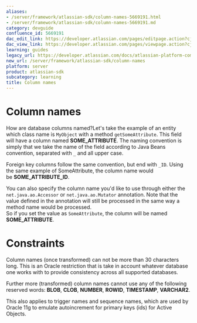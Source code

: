 ```yaml
---
aliases:
- /server/framework/atlassian-sdk/column-names-5669191.html
- /server/framework/atlassian-sdk/column-names-5669191.md
category: devguide
confluence_id: 5669191
dac_edit_link: https://developer.atlassian.com/pages/editpage.action?cjm=wozere&pageId=5669191
dac_view_link: https://developer.atlassian.com/pages/viewpage.action?cjm=wozere&pageId=5669191
learning: guides
legacy_url: https://developer.atlassian.com/docs/atlassian-platform-common-components/active-objects/developing-your-plugin-with-active-objects/active-objects-faq/column-names
new_url: /server/framework/atlassian-sdk/column-names
platform: server
product: atlassian-sdk
subcategory: learning
title: Column names
---
```

# Column names

How are database columns named?Let's take the example of an entity which class name is `MyObject` with a method `getSomeAttribute`. This field will have a column named **SOME\_ATTRIBUTE**. The naming convention is simply that we take the name of the field according to Java Beans convention, separated with `_` and all upper case.

Foreign key columns follow the same convention, but end with `_ID`. Using the same example of SomeAttribute, the column name would be **SOME\_ATTRIBUTE\_ID**.

You can also specify the column name you'd like to use through either the `net.java.ao.Accessor` or `net.java.ao.Mutator` annotation. Note that the value defined in the annotation will still be processed in the same way a method name would be processed.  
So if you set the value as `SomeAttribute`, the column will be named **SOME\_ATTRIBUTE**.

# Constraints

Column names (once transformed) can not be more than 30 characters long. This is an Oracle restriction that is take in account whatever database one works with to provide consistency across all supported databases.

Further more (transformed) column names cannot use any of the following reserved words: **BLOB**, **CLOB**, **NUMBER**, **ROWID**, **TIMESTAMP**, **VARCHAR2**.

This also applies to trigger names and sequence names, which are used by Oracle 11g to emulate autoincrement for primary keys (ids) for Active Objects.
































































































































































































































































































